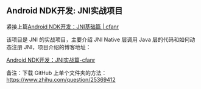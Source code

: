 ## Android NDK开发: JNI实战项目


紧接上篇[Android NDK开发：JNI基础篇 | cfanr](http://cfanr.cn/2017/07/29/Android-NDK-dev-JNI-s-foundation/)

该项目是 JNI 的实战项目，主要介绍 JNI Native 层调用 Java 层的代码和如何动态注册 JNI，项目介绍的博客地址：

[Android NDK开发：JNI实战篇-cfanr](http://cfanr.cn/2017/08/05/Android-NDK-dev-JNI-s-practice/)


备注：下载 GitHub 上单个文件夹的方法：https://www.zhihu.com/question/25369412

